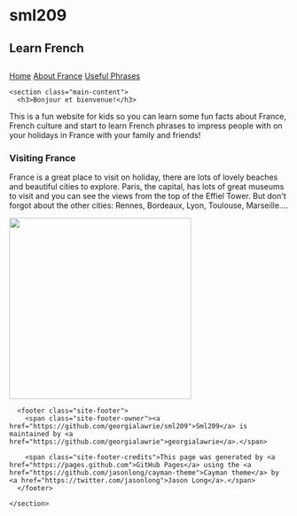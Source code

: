 # sml209

<!DOCTYPE html>
<html lang="en-us">
  <head>
    <meta charset="UTF-8">
    <title>Learn French by georgialawrie</title>
    <meta name="viewport" content="width=device-width, initial-scale=1">
    <link rel="stylesheet" type="text/css" href="stylesheets/normalize.css" media="screen">
    <link href='https://fonts.googleapis.com/css?family=Open+Sans:400,700' rel='stylesheet' type='text/css'>
    <link rel="stylesheet" type="text/css" href="stylesheets/stylesheet.css" media="screen">
    <link rel="stylesheet" type="text/css" href="stylesheets/github-light.css" media="screen">
  </head>
  <body>
    <section class="page-header">
      <h1 class="project-name">Learn French</h1>
      <h2 class="project-tagline"></h2>
      <a href="index.html" class="btn">Home</a>
      <a href="about.html" class="btn">About France</a>
      <a href="phrases.html" class="btn">Useful Phrases</a>
    </section>

    <section class="main-content">
      <h3>Bonjour et bienvenue!</h3>

<p>This is a fun website for kids so you can learn some fun facts about France, French culture and start to learn French phrases to impress people with on your holidays in France with your family and friends! </p>

<h3>Visiting France</h3>

<p>France is a great place to visit on holiday, there are lots of lovely beaches and beautiful cities to explore. Paris, the capital, has lots of great museums to visit and you can see the views from the top of the Effiel Tower. But don't forgot about the other cities: Rennes, Bordeaux, Lyon, Toulouse, Marseille....   </p>
<img src="https://upload.wikimedia.org/wikipedia/commons/thumb/3/3c/D%C3%A9partements%2Br%C3%A9gions_(France)-2016.svg/2000px-D%C3%A9partements%2Br%C3%A9gions_(France)-2016.svg.png" style="width:328px;height:328px;">

      <footer class="site-footer">
        <span class="site-footer-owner"><a href="https://github.com/georgialawrie/sml209">Sml209</a> is maintained by <a href="https://github.com/georgialawrie">georgialawrie</a>.</span>

        <span class="site-footer-credits">This page was generated by <a href="https://pages.github.com">GitHub Pages</a> using the <a href="https://github.com/jasonlong/cayman-theme">Cayman theme</a> by <a href="https://twitter.com/jasonlong">Jason Long</a>.</span>
      </footer>

    </section>

  
  </body>
</html>

